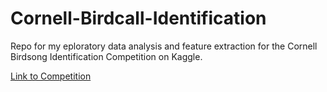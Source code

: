 # Cornell-Birdcall-Identification

Repo for my eploratory data analysis and feature extraction for the Cornell Birdsong Identification Competition on Kaggle.

[Link to Competition](https://www.kaggle.com/c/birdsong-recognition/overview)
